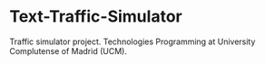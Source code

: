 # Text-Traffic-Simulator
Traffic simulator project. Technologies Programming at University Complutense of Madrid (UCM).
